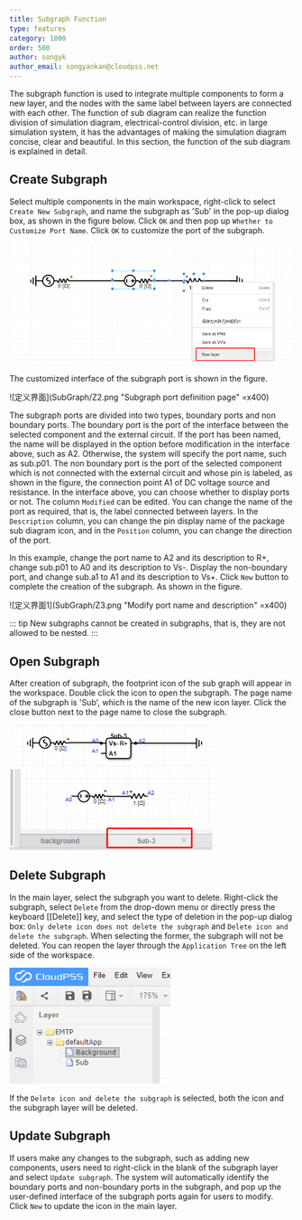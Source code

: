 ```yaml
---
title: Subgraph Function
type: features
category: 1000
order: 500
author: songyk
author_email: songyankan@cloudpss.net
---
```


The subgraph function is used to integrate multiple components to form a new layer, and the nodes with the same label between layers are connected with each other. The function of sub diagram can realize the function division of simulation diagram, electrical-control division, etc. in large simulation system, it has the advantages of making the simulation diagram concise, clear and beautiful. In this section, the function of the sub diagram is explained in detail.

## Create Subgraph

Select multiple components in the main workspace, right-click to select `Create New Subgraph`, and name the subgraph as 'Sub' in the pop-up dialog box, as shown in the figure below. Click `OK` and then pop up `Whether to Customize Port Name`. Click `OK` to customize the port of  the subgraph.

![创建子图](SubGraph/Z1.png "Creating subgraph options")

The customized interface of the subgraph port is shown in the figure.

![定义界面](SubGraph/Z2.png "Subgraph port definition page" =x400)

The subgraph ports are divided into two types, boundary ports and non boundary ports. The boundary port is the port of the interface between the selected component and the external circuit. If the port has been named, the name will be displayed in the option before modification in the interface above, such as A2. Otherwise, the system will specify the port name, such as sub.p01. The non boundary port is the port of the selected component which is not connected with the external circuit and whose pin is labeled, as shown in the figure, the connection point A1 of DC voltage source and resistance. In the interface above, you can choose whether to display ports or not. The column `Modified` can be edited. You can change the name of the port as required, that is, the label connected between layers. In the `Description` column, you can change the pin display name of the package sub diagram icon, and in the `Position` column, you can change the direction of the port.

In this example, change the port name to A2 and its description to R+, change sub.p01 to A0 and its description to Vs-. Display the non-boundary port, and change sub.a1 to A1 and its description to Vs+. Click `New` button to complete the creation of the subgraph. As shown in the figure.

![定义界面1](SubGraph/Z3.png "Modify port name and description" =x400)

::: tip
New subgraphs cannot be created in subgraphs, that is, they are not allowed to be nested.
:::

## Open Subgraph

After creation of subgraph, the footprint icon of the sub graph will appear in the workspace. Double click the icon to open the subgraph. The page name of the subgraph is 'Sub', which is the name of the new icon layer. Click the close button next to the page name to close the subgraph.

![子图](SubGraph/Z4.png "Icon after encapsulation of subgraph")
![打开子图](SubGraph/Z5.png "Circuit inside the subgraph")

## Delete Subgraph

In the main layer, select the subgraph you want to delete. Right-click the subgraph, select `Delete` from the drop-down menu or directly press the keyboard [[Delete]] key, and select the type of deletion in the pop-up dialog box: `Only delete icon does not delete the subgraph` and `Delete icon and delete the subgraph`. When selecting the former, the subgraph will not be deleted. You can reopen the layer through the `Application Tree` on the left side of the workspace. 

![打开删除子图](SubGraph/Z6.png "Opening a subgraph from the application tree")

If the `Delete icon and delete the subgraph` is selected, both the icon and the subgraph layer will be deleted.

## Update Subgraph

If users make any changes to the subgraph, such as adding new components, users need to right-click in the blank of the subgraph layer and select `Update subgraph`. The system will automatically identify the boundary ports and non-boundary ports in the subgraph, and pop up the user-defined interface of the subgraph ports again for users to modify. Click `New` to update the icon in the main layer.



